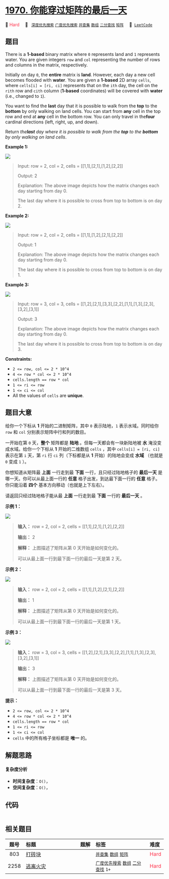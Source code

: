 # [1970. 你能穿过矩阵的最后一天](https://leetcode.com/problems/last-day-where-you-can-still-cross)

🔴 <font color=#ff334b>Hard</font>&emsp; 🔖&ensp; [`深度优先搜索`](/leetcode/outline/tag/depth-first-search.md) [`广度优先搜索`](/leetcode/outline/tag/breadth-first-search.md) [`并查集`](/leetcode/outline/tag/union-find.md) [`数组`](/leetcode/outline/tag/array.md) [`二分查找`](/leetcode/outline/tag/binary-search.md) [`矩阵`](/leetcode/outline/tag/matrix.md)&emsp; 🔗&ensp;[`LeetCode`](https://leetcode.com/problems/last-day-where-you-can-still-cross)

## 题目

There is a **1-based** binary matrix where `0` represents land and `1`
represents water. You are given integers `row` and `col` representing the
number of rows and columns in the matrix, respectively.

Initially on day `0`, the **entire** matrix is **land**. However, each day a
new cell becomes flooded with **water**. You are given a **1-based** 2D array
`cells`, where `cells[i] = [ri, ci]` represents that on the `ith` day, the
cell on the `rith` row and `cith` column (**1-based** coordinates) will be
covered with **water** (i.e., changed to `1`).

You want to find the **last** day that it is possible to walk from the **top**
to the **bottom** by only walking on land cells. You can start from **any**
cell in the top row and end at **any** cell in the bottom row. You can only
travel in the**four** cardinal directions (left, right, up, and down).

Return _the**last** day where it is possible to walk from the **top** to the
**bottom** by only walking on land cells_.



**Example 1:**

![](https://assets.leetcode.com/uploads/2021/07/27/1.png)

> Input: row = 2, col = 2, cells = [[1,1],[2,1],[1,2],[2,2]]
> 
> Output: 2
> 
> Explanation: The above image depicts how the matrix changes each day starting from day 0.
> 
> The last day where it is possible to cross from top to bottom is on day 2.

**Example 2:**

![](https://assets.leetcode.com/uploads/2021/07/27/2.png)

> Input: row = 2, col = 2, cells = [[1,1],[1,2],[2,1],[2,2]]
> 
> Output: 1
> 
> Explanation: The above image depicts how the matrix changes each day starting from day 0.
> 
> The last day where it is possible to cross from top to bottom is on day 1.

**Example 3:**

![](https://assets.leetcode.com/uploads/2021/07/27/3.png)

> Input: row = 3, col = 3, cells = [[1,2],[2,1],[3,3],[2,2],[1,1],[1,3],[2,3],[3,2],[3,1]]
> 
> Output: 3
> 
> Explanation: The above image depicts how the matrix changes each day starting from day 0.
> 
> The last day where it is possible to cross from top to bottom is on day 3.

**Constraints:**

  * `2 <= row, col <= 2 * 10^4`
  * `4 <= row * col <= 2 * 10^4`
  * `cells.length == row * col`
  * `1 <= ri <= row`
  * `1 <= ci <= col`
  * All the values of `cells` are **unique**.


## 题目大意

给你一个下标从 **1**  开始的二进制矩阵，其中 `0` 表示陆地，`1` 表示水域。同时给你 `row` 和 `col` 分别表示矩阵中行和列的数目。

一开始在第 `0` 天，**整个**  矩阵都是 **陆地**  。但每一天都会有一块新陆地被 **水**  淹没变成水域。给你一个下标从 **1**
开始的二维数组 `cells` ，其中 `cells[i] = [ri, ci]` 表示在第 `i` 天，第 `ri` 行 `ci` 列（下标都是从
**1**  开始）的陆地会变成 **水域**  （也就是 `0` 变成 `1` ）。

你想知道从矩阵最 **上面**  一行走到最 **下面**  一行，且只经过陆地格子的 **最后一天**  是哪一天。你可以从最上面一行的 **任意**
格子出发，到达最下面一行的 **任意**  格子。你只能沿着 **四个**  基本方向移动（也就是上下左右）。

请返回只经过陆地格子能从最 **上面**  一行走到最 **下面**  一行的 **最后一天**  。



**示例 1：**

![](https://assets.leetcode.com/uploads/2021/07/27/1.png)

> 
> 
> 
> 
> 
> **输入：** row = 2, col = 2, cells = [[1,1],[2,1],[1,2],[2,2]]
> 
> **输出：** 2
> 
> **解释：** 上图描述了矩阵从第 0 天开始是如何变化的。
> 
> 可以从最上面一行到最下面一行的最后一天是第 2 天。
> 
> 

**示例 2：**

![](https://assets.leetcode.com/uploads/2021/07/27/2.png)

> 
> 
> 
> 
> 
> **输入：** row = 2, col = 2, cells = [[1,1],[1,2],[2,1],[2,2]]
> 
> **输出：** 1
> 
> **解释：** 上图描述了矩阵从第 0 天开始是如何变化的。
> 
> 可以从最上面一行到最下面一行的最后一天是第 1 天。
> 
> 

**示例 3：**

![](https://assets.leetcode.com/uploads/2021/07/27/3.png)

> 
> 
> 
> 
> 
> **输入：** row = 3, col = 3, cells = [[1,2],[2,1],[3,3],[2,2],[1,1],[1,3],[2,3],[3,2],[3,1]]
> 
> **输出：** 3
> 
> **解释：** 上图描述了矩阵从第 0 天开始是如何变化的。
> 
> 可以从最上面一行到最下面一行的最后一天是第 3 天。
> 
> 



**提示：**

  * `2 <= row, col <= 2 * 10^4`
  * `4 <= row * col <= 2 * 10^4`
  * `cells.length == row * col`
  * `1 <= ri <= row`
  * `1 <= ci <= col`
  * `cells` 中的所有格子坐标都是 **唯一**  的。


## 解题思路

#### 复杂度分析

- **时间复杂度**：`O()`，
- **空间复杂度**：`O()`，

## 代码

```javascript

```

## 相关题目

<!-- prettier-ignore -->
| 题号 | 标题 | 题解 | 标签 | 难度 |
| :------: | :------ | :------: | :------ | :------ |
| 803 | [打砖块](https://leetcode.com/problems/bricks-falling-when-hit) |  |  [`并查集`](/leetcode/outline/tag/union-find.md) [`数组`](/leetcode/outline/tag/array.md) [`矩阵`](/leetcode/outline/tag/matrix.md) | <font color=#ff334b>Hard</font> |
| 2258 | [逃离火灾](https://leetcode.com/problems/escape-the-spreading-fire) |  |  [`广度优先搜索`](/leetcode/outline/tag/breadth-first-search.md) [`数组`](/leetcode/outline/tag/array.md) [`二分查找`](/leetcode/outline/tag/binary-search.md) `1+` | <font color=#ff334b>Hard</font> |

<style>
.blue {
    background-color: #096dd9;
    padding: 0.25rem 0.5rem;
    margin: 0;
    font-size: 0.85em;
    border-radius: 3px;
    color: white;
    font-weight: 500;
}
table th:first-of-type { width: 10%; }
table th:nth-of-type(2) { width: 35%; }
table th:nth-of-type(3) { width: 10%; }
table th:nth-of-type(4) { width: 35%; }
table th:nth-of-type(5) { width: 10%; }
</style>
